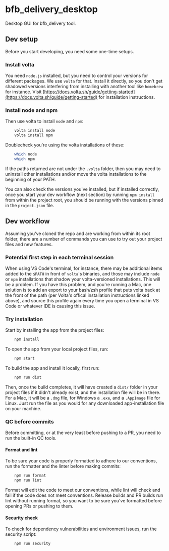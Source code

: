 # bfb_delivery_desktop

Desktop GUI for bfb_delivery tool.

## Dev setup

Before you start developing, you need some one-time setups.

### Install volta

You need `node.js` installed, but you need to control your versions for different packages. We use `volta` for that. Install it directly, so you don't get shadowed versions interfering from installing with another tool like `homebrew` for instance. Visit [https://docs.volta.sh/guide/getting-started](https://docs.volta.sh/guide/getting-started) for installation instructions.

### Install node and npm

Then use volta to install `node` and `npm`:

```bash
    volta install node
    volta install npm
```

Doublecheck you're using the volta installations of these:

```bash
    which node
    which npm
```

If the paths returned are not under the `.volta` folder, then you may need to uninstall other installations and/or move the volta installations to the beginning of your PATH.

You can also check the versions you've installed, but if installed correctly, once you start your dev workflow (next section) by running `npm install` from within the project root, you should be running with the versions pinned in the `project.json` file.

## Dev workflow

Assuming you've cloned the repo and are working from within its root folder, there are a number of commands you can use to try out your project files and new features.

### Potential first step in each terminal session

When using VS Code's terminal, for instance, there may be additional items added to the `$PATH` in front of `volta`'s binaries, and those may include `node` or `npm` installations that shadow your volta-versioned installations. This will be a problem. If you have this problem, and you're running a Mac, one solution is to add an export to your bash/zsh profile that puts volta back at the front of the path (per Volta's offical installation instructions linked above), and source this profile again every time you open a terminal in VS Code or whatever IDE is causing this issue.

### Try installation

Start by installing the app from the project files:

```bash
    npm install
```

To open the app from your local project files, run:

```bash
    npm start
```

To build the app and install it locally, first run:

```bash
    npm run dist
```

Then, once the build completes, it will have created a `dist/` folder in your project files if it didn't already exist, and the installation file will be in there. For a Mac, it will be a `.dmg` file, for Windows a `.exe`, and a `.AppImage` file for Linux. Just run the file as you would for any downloaded app-installation file on your machine.

### QC before commits

Before committing, or at the very least before pushing to a PR, you need to run the built-in QC tools.

#### Format and lint

To be sure your code is properly formatted to adhere to our conventions, run the formatter and the linter before making commits:

```bash
    npm run format
    npm run lint
```

Format will edit the code to meet our conventions, while lint will check and fail if the code does not meet conventions. Release builds and PR builds run lint without running format, so you want to be sure you've formatted before opening PRs or pushing to them.

#### Security check

To check for dependency vulnerabilities and environment issues, run the security script:

```bash
    npm run security
```
